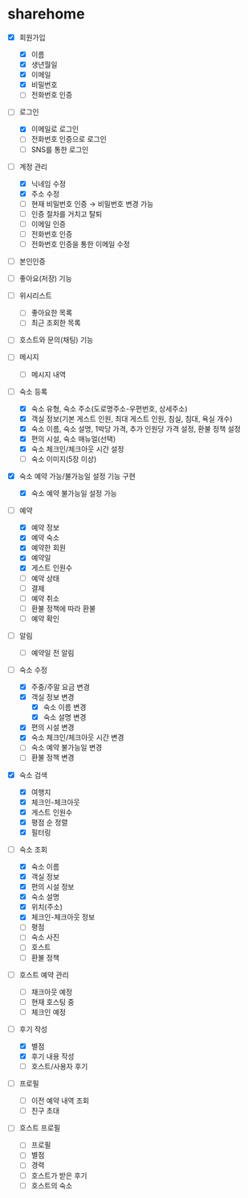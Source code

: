 # sharehome

- [X] 회원가입
    - [X] 이름
    - [X] 생년월일
    - [X] 이메일
    - [X] 비밀번호
    - [ ] 전화번호 인증

- [ ] 로그인
    - [X] 이메일로 로그인
    - [ ] 전화번호 인증으로 로그인
    - [ ] SNS를 통한 로그인

- [ ] 계정 관리
    - [X] 닉네임 수정
    - [X] 주소 수정
    - [ ] 현재 비밀번호 인증 → 비밀번호 변경 가능
    - [ ] 인증 절차를 거치고 탈퇴
    - [ ] 이메일 인증
    - [ ] 전화번호 인증
    - [ ] 전화번호 인증을 통한 이메일 수정

- [ ] 본인인증

- [ ] 좋아요(저장) 기능
- [ ] 위시리스트
    - [ ] 좋아요한 목록
    - [ ] 최근 조회한 목록

- [ ] 호스트와 문의(채팅) 기능
- [ ] 메시지
    - [ ] 메시지 내역

- [ ] 숙소 등록
    - [X] 숙소 유형, 숙소 주소(도로명주소-우편번호, 상세주소)
    - [X] 객실 정보(기본 게스트 인원, 최대 게스트 인원, 침실, 침대, 욕실 개수)
    - [X] 숙소 이름, 숙소 설명, 1박당 가격, 추가 인원당 가격 설정, 환불 정책 설정
    - [X] 편의 시설, 숙소 매뉴얼(선택)
    - [X] 숙소 체크인/체크아웃 시간 설정
    - [ ] 숙소 이미지(5장 이상)

- [X] 숙소 예약 가능/불가능일 설정 기능 구현
    - [X] 숙소 예약 불가능일 설정 가능

- [ ] 예약
    - [X] 예약 정보
    - [X] 예약 숙소
    - [X] 예약한 회원
    - [X] 예약일
    - [X] 게스트 인원수
    - [ ] 예약 상태
    - [ ] 결제
    - [ ] 예약 취소
    - [ ] 환불 정책에 따라 환불
    - [ ] 예약 확인

- [ ] 알림
    - [ ] 예약일 전 알림

- [ ] 숙소 수정
    - [X] 주중/주말 요금 변경
    - [X] 객실 정보 변경
        - [X] 숙소 이름 변경
        - [X] 숙소 설명 변경
    - [X] 편의 시설 변경
    - [X] 숙소 체크인/체크아웃 시간 변경
    - [ ] 숙소 예약 불가능일 변경
    - [ ] 환불 정책 변경

- [X] 숙소 검색
    - [X] 여행지
    - [X] 체크인-체크아웃
    - [x] 게스트 인원수
    - [X] 평점 순 정렬
    - [x] 필터링

- [ ] 숙소 조회
    - [X] 숙소 이름
    - [X] 객실 정보
    - [X] 편의 시설 정보
    - [X] 숙소 설명
    - [X] 위치(주소)
    - [X] 체크인-체크아웃 정보
    - [ ] 평점
    - [ ] 숙소 사진
    - [ ] 호스트
    - [ ] 환불 정책

- [ ] 호스트 예약 관리
    - [ ] 채크아웃 예정
    - [ ] 현재 호스팅 중
    - [ ] 체크인 예정

- [ ] 후기 작성
    - [X] 별점
    - [X] 후기 내용 작성
    - [ ] 호스트/사용자 후기

- [ ] 프로필
    - [ ] 이전 예약 내역 조회
    - [ ] 친구 초대

- [ ] 호스트 프로필
    - [ ] 프로필
    - [ ] 별점
    - [ ] 경력
    - [ ] 호스트가 받은 후기
    - [ ] 호스트의 숙소
